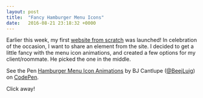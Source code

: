 ```yaml
---
layout: post
title:  "Fancy Hamburger Menu Icons"
date:   2016-08-21 23:18:32 +0000
---
```



Earlier this week, my first <a href="jarekpaulervin.com" target="_blank">website from scratch</a> was launched! In celebration of the occasion, I want to share an element from the site. I decided to get a little fancy with the menu icon animations, and created a few options for my client/roommate. He picked the one in the middle. 

<p data-height="396" data-theme-id="0" data-slug-hash="vKjagK" data-default-tab="css,result" data-user="BeejLuig" data-embed-version="2" class="codepen">See the Pen <a href="http://codepen.io/BeejLuig/pen/vKjagK/">Hamburger Menu Icon Animations</a> by BJ Cantlupe (<a href="http://codepen.io/BeejLuig">@BeejLuig</a>) on <a href="http://codepen.io">CodePen</a>.</p>
<script async src="//assets.codepen.io/assets/embed/ei.js"></script>

Click away!
